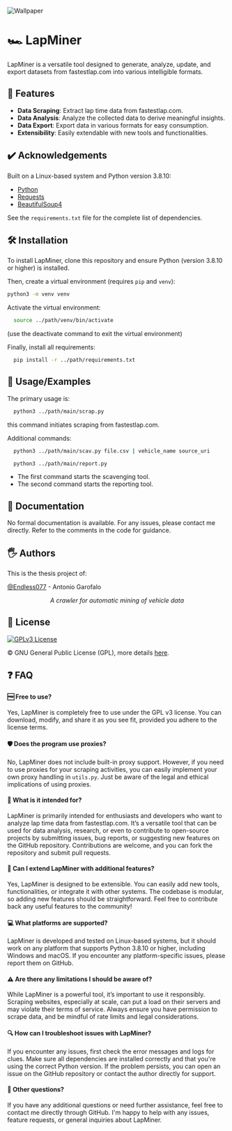 ![Wallpaper](https://dev-to-uploads.s3.amazonaws.com/uploads/articles/th5xamgrr6se0x5ro4g6.png)

# 🏎️ LapMiner

LapMiner is a versatile tool designed to generate, analyze, update, and export datasets from fastestlap.com into various intelligible formats.


## 🌟 Features

- **Data Scraping**: Extract lap time data from fastestlap.com.
- **Data Analysis**: Analyze the collected data to derive meaningful insights.
- **Data Export**: Export data in various formats for easy consumption.
- **Extensibility**: Easily extendable with new tools and functionalities.


## ✔️ Acknowledgements

Built on a Linux-based system and Python version 3.8.10:

- [Python](https://www.python.org/)
- [Requests](https://docs.python-requests.org/en/latest/index.html)
- [BeautifulSoup4](https://beautiful-soup-4.readthedocs.io/en/latest/)

See the `requirements.txt` file for the complete list of dependencies.


## 🛠️ Installation

To install LapMiner, clone this repository and ensure Python (version 3.8.10 or higher) is installed.

Then, create a virtual environment (requires `pip` and `venv`):

```bash
python3 -m venv venv
```

Activate the virtual environment:

```bash
  source ../path/venv/bin/activate
```

(use the deactivate command to exit the virtual environment)

Finally, install all requirements:

```bash
  pip install -r ../path/requirements.txt
```


## 🚀 Usage/Examples

The primary usage is:

```bash
  python3 ../path/main/scrap.py
```

this command initiates scraping from fastestlap.com.

Additional commands:

```bash
  python3 ../path/main/scav.py file.csv | vehicle_name source_uri
```

```bash
  python3 ../path/main/report.py
```

- The first command starts the scavenging tool.
- The second command starts the reporting tool.


## 📝 Documentation

No formal documentation is available. For any issues, please contact me directly.
Refer to the comments in the code for guidance.


## 🖐 Authors

This is the thesis project of:

[@Endless077](https://github.com/Endless077) - Antonio Garofalo

<div align="center">
<p><em>A crawler for automatic mining of vehicle data</em></p>
</div>  


## 💾 License

[![GPLv3 License](https://img.shields.io/badge/License-GPL%20v3-yellow.svg)](https://opensource.org/licenses/)

©️ GNU General Public License (GPL), more details [here](https://www.gnu.org/licenses/gpl-3.0.en.html).


## ❓ FAQ

#### 🆓 Free to use?

Yes, LapMiner is completely free to use under the GPL v3 license. You can download, modify, and share it as you see fit, provided you adhere to the license terms.

#### 🛡️ Does the program use proxies?

No, LapMiner does not include built-in proxy support. However, if you need to use proxies for your scraping activities, you can easily implement your own proxy handling in `utils.py`. Just be aware of the legal and ethical implications of using proxies.

#### 🎯 What is it intended for?

LapMiner is primarily intended for enthusiasts and developers who want to analyze lap time data from fastestlap.com. It’s a versatile tool that can be used for data analysis, research, or even to contribute to open-source projects by submitting issues, bug reports, or suggesting new features on the GitHub repository. Contributions are welcome, and you can fork the repository and submit pull requests.

#### 🔧 Can I extend LapMiner with additional features?

Yes, LapMiner is designed to be extensible. You can easily add new tools, functionalities, or integrate it with other systems. The codebase is modular, so adding new features should be straightforward. Feel free to contribute back any useful features to the community!

#### 💻 What platforms are supported?

LapMiner is developed and tested on Linux-based systems, but it should work on any platform that supports Python 3.8.10 or higher, including Windows and macOS. If you encounter any platform-specific issues, please report them on GitHub.

#### ⚠️ Are there any limitations I should be aware of?

While LapMiner is a powerful tool, it’s important to use it responsibly. Scraping websites, especially at scale, can put a load on their servers and may violate their terms of service. Always ensure you have permission to scrape data, and be mindful of rate limits and legal considerations.

#### 🔍 How can I troubleshoot issues with LapMiner?

If you encounter any issues, first check the error messages and logs for clues. Make sure all dependencies are installed correctly and that you're using the correct Python version. If the problem persists, you can open an issue on the GitHub repository or contact the author directly for support.

#### 🤔 Other questions?

If you have any additional questions or need further assistance, feel free to contact me directly through GitHub. I'm happy to help with any issues, feature requests, or general inquiries about LapMiner.
